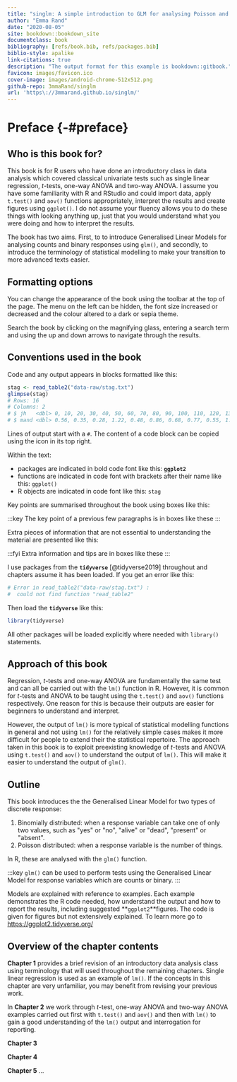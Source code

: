 ```yaml
--- 
title: "singlm: A simple introduction to GLM for analysing Poisson and Binomial responses in R"
author: "Emma Rand"
date: "2020-08-05"
site: bookdown::bookdown_site
documentclass: book
bibliography: [refs/book.bib, refs/packages.bib]
biblio-style: apalike
link-citations: true
description: "The output format for this example is bookdown::gitbook."
favicon: images/favicon.ico
cover-image: images/android-chrome-512x512.png
github-repo: 3mmaRand/singlm
url: 'https\://3mmarand.github.io/singlm/'
---
```


# Preface {-#preface}




## Who is this book for?

This book is for R users who have done an introductory class in data analysis which covered classical univariate tests such as single linear regression, *t*-tests, one-way ANOVA and two-way ANOVA. I assume you have some familiarity with R and RStudio and could import data, apply `t.test()` and `aov()` functions appropriately, interpret the results and create figures using `ggplot()`. I do not assume your fluency allows you to do these things with looking anything up, just that you would understand what you were doing and how to interpret the results.

The book has two aims. First, to to introduce Generalised Linear Models for analysing counts and binary responses using `glm()`, and secondly, to introduce the terminology of statistical modelling to make your transition to more advanced texts easier.


## Formatting options 

You can change the appearance of the book using the toolbar at the top of the page. The menu on the left can be hidden, the font size increased or decreased and the colour altered to a dark or sepia theme.

Search the book by clicking on the magnifying glass, entering a search term and using the up and down arrows to navigate through the results.

## Conventions used in the book
Code and any output appears in blocks formatted like this:


```r
stag <- read_table2("data-raw/stag.txt")
glimpse(stag)
# Rows: 16
# Columns: 2
# $ jh   <dbl> 0, 10, 20, 30, 40, 50, 60, 70, 80, 90, 100, 110, 120, 130, 140...
# $ mand <dbl> 0.56, 0.35, 0.28, 1.22, 0.48, 0.86, 0.68, 0.77, 0.55, 1.18, 0....
```

Lines of output start with a `#`. The content of a code block can be copied using the icon in its top right.

Within the text:
- packages are indicated in bold code font like this: **`ggplot2`**
- functions are indicated in code font with brackets after their name like this: `ggplot()`
- R objects are indicated in code font like this: `stag`

Key points are summarised throughout the book using boxes like this:

:::key
The key point of a previous few paragraphs is in boxes like these
:::

Extra pieces of information that are not essential to understanding the material are presented like this:

:::fyi
Extra information and tips are in boxes like these
:::


I use packages from the **`tidyverse`** [@tidyverse2019] throughout and chapters assume it has been loaded. If you get an error like this: 


```r
# Error in read_table2("data-raw/stag.txt") : 
#  could not find function "read_table2"
```

Then load the **`tidyverse`** like this:


```r
library(tidyverse)
```


All other packages will be loaded explicitly where needed with `library()` statements. 


## Approach of this book

Regression, *t*-tests and one-way ANOVA are fundamentally the same test and can all be carried out with the `lm()` function in R. However, it is common for *t*-tests and ANOVA to be taught using the `t.test()` and `aov()` functions respectively. One reason for this is because their outputs are easier for beginners to understand and interpret. 

However, the output of `lm()` is more typical of statistical modelling functions in general and not using `lm()` for the relatively simple cases makes it more difficult for people to extend their the statistical repertoire. The approach taken in this book is to exploit preexisting knowledge of *t*-tests and ANOVA using `t.test()` and `aov()` to understand the output of `lm()`. This will make it easier to understand the output of `glm()`. 

## Outline
This book introduces the the Generalised Linear Model for two types of discrete response:

1. Binomially distributed: when a response variable can take one of only two values, such as "yes" or "no", "alive" or "dead", "present" or "absent".  
2. Poisson distributed: when a response variable is the number of things.

In R, these are analysed with the `glm()` function.

:::key
`glm()` can be used to perform tests using the Generalised Linear Model for response variables which are counts or binary.
:::

Models are explained with reference to examples. Each example demonstrates the R code needed, how understand the output and how to report the results, including suggested **`ggplot2`**figures. 
The code is given for figures but not extensively explained. To learn more go to  https://ggplot2.tidyverse.org/


##  Overview of the chapter contents

**Chapter 1** provides a brief revision of an introductory data analysis class using terminology that will used throughout the remaining chapters. Single linear regression is used as an example of `lm()`. If the concepts in this chapter are very unfamiliar, you may benefit from revising your previous work. 

In **Chapter 2**  we work through *t*-test, one-way ANOVA and two-way ANOVA examples carried out first with `t.test()` and `aov()` and then with `lm()` to gain a good understanding of the `lm()` output and interrogation for reporting.


**Chapter 3**

**Chapter 4**

**Chapter 5**
...

